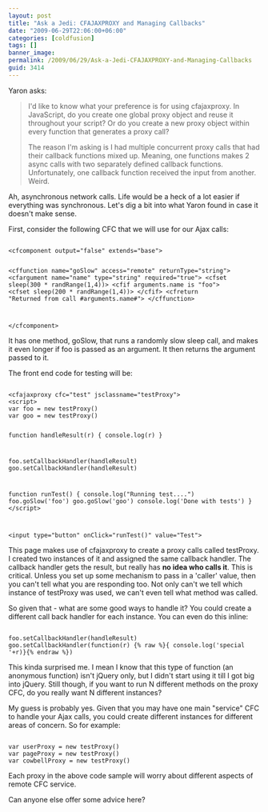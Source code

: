 ```yaml
---
layout: post
title: "Ask a Jedi: CFAJAXPROXY and Managing Callbacks"
date: "2009-06-29T22:06:00+06:00"
categories: [coldfusion]
tags: []
banner_image: 
permalink: /2009/06/29/Ask-a-Jedi-CFAJAXPROXY-and-Managing-Callbacks
guid: 3414
---
```


Yaron asks:

<blockquote>
<p>
I'd like to know what your preference is for using cfajaxproxy.
In JavaScript, do you create one global proxy object and reuse it throughout your script? Or do you create a new proxy object within every function that generates a proxy call?
</p>
<p>
The reason I'm asking is I had multiple concurrent proxy calls that had their callback functions mixed up. Meaning, one functions makes 2 async calls with two separately defined callback functions. Unfortunately, one callback function received the input from another. Weird.
</p>
</blockquote>

Ah, asynchronous network calls. Life would be a heck of a lot easier if everything was synchronous. Let's dig a bit into what Yaron found in case it doesn't make sense.
<!--more-->
First, consider the following CFC that we will use for our Ajax calls:

<code>
&lt;cfcomponent output="false" extends="base"&gt;

&lt;cffunction name="goSlow" access="remote" returnType="string"&gt;
	&lt;cfargument name="name" type="string" required="true"&gt;
	&lt;cfset sleep(300 * randRange(1,4))&gt;
	&lt;cfif arguments.name is "foo"&gt;
		&lt;cfset sleep(200 * randRange(1,4))&gt;
	&lt;/cfif&gt;
	&lt;cfreturn "Returned from call #arguments.name#"&gt;
&lt;/cffunction&gt;

&lt;/cfcomponent&gt;
</code>

It has one method, goSlow, that runs a randomly slow sleep call, and makes it even longer if foo is passed as an argument. It then returns the argument passed to it.

The front end code for testing will be:

<code>
&lt;cfajaxproxy cfc="test" jsclassname="testProxy"&gt;
&lt;script&gt;
var foo = new testProxy()
var goo = new testProxy()

function handleResult(r) {
	console.log(r)
}

foo.setCallbackHandler(handleResult)
goo.setCallbackHandler(handleResult)

function runTest() {
	console.log("Running test....")
	foo.goSlow('foo')
	goo.goSlow('goo')
	console.log('Done with tests')
}
&lt;/script&gt;

&lt;input type="button" onClick="runTest()" value="Test"&gt;
</code>

This page makes use of cfajaxproxy to create a proxy calls called testProxy. I created two instances of it and assigned the same callback handler. The callback handler gets the result, but really has <b>no idea who calls it</b>. This is critical. Unless you set up some mechanism to pass in a 'caller' value, then you can't tell what you are responding too. Not only can't we tell which instance of testProxy was used, we can't even tell what method was called. 

So given that - what are some good ways to handle it? You could create a different call back handler for each instance. You can even do this inline:

<code>
foo.setCallbackHandler(handleResult)
goo.setCallbackHandler(function(r) {% raw %}{ console.log('special '+r)}{% endraw %})
</code>

This kinda surprised me. I mean I know that this type of function (an anonymous function) isn't jQuery only, but I didn't start using it till I got big into jQuery. Still though, if you want to run N different methods on the proxy CFC, do you really want N different instances? 

My guess is probably yes. Given that you may have one main "service" CFC to handle your Ajax calls, you could create different instances for different areas of concern. So for example:

<code>
var userProxy = new testProxy()
var pageProxy = new testProxy()
var cowbellProxy = new testProxy()
</code>

Each proxy in the above code sample will worry about different aspects of remote CFC service. 

Can anyone else offer some advice here?